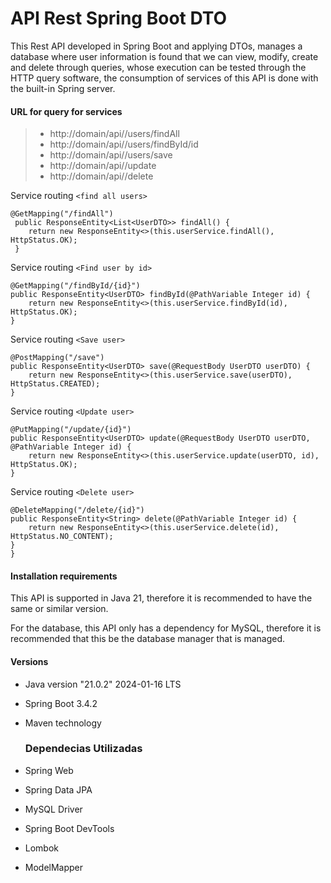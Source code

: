 # API Rest Spring Boot DTO

This Rest API developed in Spring Boot and applying DTOs, manages a database where user information is found that we can view, modify, create and delete through queries, whose execution can be tested through the HTTP query software, the consumption of services of this API is done with the built-in Spring server.


#### URL for query for services
>
> - http://domain/api//users/findAll
> - http://domain/api//users/findById/id
> - http://domain/api//users/save
> - http://domain/api//update
> - http://domain/api//delete


Service routing `<find all users>`

    
	@GetMapping("/findAll")
     public ResponseEntity<List<UserDTO>> findAll() {
        return new ResponseEntity<>(this.userService.findAll(), HttpStatus.OK);
     }
    

Service routing `<Find user by id>`

    
    @GetMapping("/findById/{id}")
    public ResponseEntity<UserDTO> findById(@PathVariable Integer id) {
        return new ResponseEntity<>(this.userService.findById(id), HttpStatus.OK);
    }
    

Service routing `<Save user>`

    
    @PostMapping("/save")
    public ResponseEntity<UserDTO> save(@RequestBody UserDTO userDTO) {
        return new ResponseEntity<>(this.userService.save(userDTO), HttpStatus.CREATED);
    }
    

Service routing `<Update user>`

    
    @PutMapping("/update/{id}")
    public ResponseEntity<UserDTO> update(@RequestBody UserDTO userDTO, @PathVariable Integer id) {
        return new ResponseEntity<>(this.userService.update(userDTO, id), HttpStatus.OK);
    }
    

Service routing `<Delete user>`

    
    @DeleteMapping("/delete/{id}")
    public ResponseEntity<String> delete(@PathVariable Integer id) {
        return new ResponseEntity<>(this.userService.delete(id), HttpStatus.NO_CONTENT);
    }
    }
    

#### Installation requirements

This API is supported in Java 21, therefore it is recommended to have the same or similar version.

For the database, this API only has a dependency for MySQL, therefore it is recommended that this be the database manager that is managed.

#### Versions
- Java version "21.0.2" 2024-01-16 LTS
- Spring Boot 3.4.2
- Maven technology

  ### Dependecias Utilizadas

- Spring Web
- Spring Data JPA
- MySQL Driver
- Spring Boot DevTools
- Lombok
- ModelMapper
